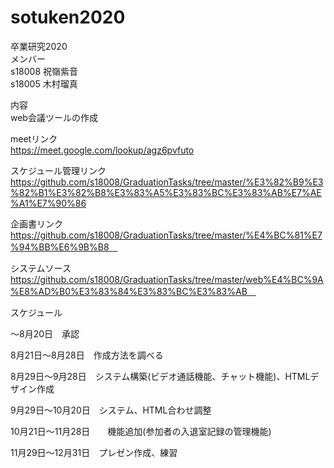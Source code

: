 # sotuken2020
卒業研究2020  
 メンバー   
 s18008 祝嶺紫音  
  s18005 木村瑠真

内容  
web会議ツールの作成

meetリンク  
https://meet.google.com/lookup/agz6pvfuto

スケジュール管理リンク
https://github.com/s18008/GraduationTasks/tree/master/%E3%82%B9%E3%82%B1%E3%82%B8%E3%83%A5%E3%83%BC%E3%83%AB%E7%AE%A1%E7%90%86
  
企画書リンク 　
https://github.com/s18008/GraduationTasks/tree/master/%E4%BC%81%E7%94%BB%E6%9B%B8　

システムソース　
https://github.com/s18008/GraduationTasks/tree/master/web%E4%BC%9A%E8%AD%B0%E3%83%84%E3%83%BC%E3%83%AB　

スケジュール

～8月20日　承認

8月21日～8月28日　作成方法を調べる

8月29日～9月28日　システム構築(ビデオ通話機能、チャット機能)、HTMLデザイン作成

9月29日～10月20日　システム、HTML合わせ調整

10月21日～11月28日　　機能追加(参加者の入退室記録の管理機能)

11月29日～12月31日　プレゼン作成、練習
